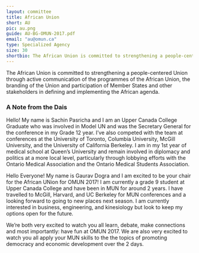 ```yaml
---
layout: committee
title: African Union
short: AU
pic: au.png
guide: AU-BG-OMUN-2017.pdf
email: "au@omun.ca"
type: Specialized Agency
size: 30
shortbio: The African Union is committed to strengthening a people-centered Union through active communication of the programmes of the African Union, the branding of the Union and participation of Member States and other stakeholders in defining and implementing the African agenda.
---
```


The African Union is committed to strengthening a people-centered Union through active communication of the programmes of the African Union, the branding of the Union and participation of Member States and other stakeholders in defining and implementing the African agenda.

### A Note from the Dais

Hello! My name is Sachin Pasricha and I am an Upper Canada College Graduate who was involved in Model UN and was the Secretary General for the conference in my Grade 12 year. I’ve also competed with the team at conferences at the University of Toronto, Columbia University, McGill University, and the University of California Berkeley. I am in my 1st year of medical school at Queen’s University and remain involved in diplomacy and politics at a more local level, particularly through lobbying efforts with the Ontario Medical Association and the Ontario Medical Students Association.

Hello Everyone!
My name is Gaurav Dogra and I am excited to be your chair for the African UNion for OMUN 2017! I am currently a grade 9 student at Upper Canada College and have been in MUN for around 2 years. I have travelled to McGill, Harvard, and UC Berkeley for MUN conferences and a looking forward to going to new places next season. I am currently interested in business, engineering, and kinesiology but look to keep my options open for the future.

We’re both very excited to watch you all learn, debate, make connections and most importantly: have fun at OMUN 2017. We are also very excited to watch you all apply your MUN skills to the the topics of promoting democracy and economic development over the 2 days.
